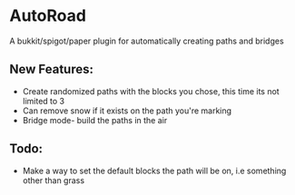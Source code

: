 # AutoRoad
A bukkit/spigot/paper plugin for automatically creating paths and bridges
## New Features:
- Create randomized paths with the blocks you chose, this time its not limited to 3
- Can remove snow if it exists on the path you're marking
- Bridge mode- build the paths in the air
## Todo:
- Make a way to set the default blocks the path will be on, i.e something other than grass
